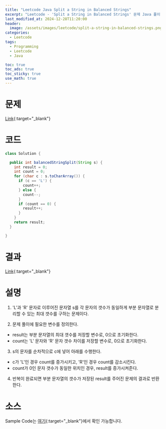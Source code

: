 ```yaml
---
title: "Leetcode Java Split a String in Balanced Strings"
excerpt: "Leetcode - 'Split a String in Balanced Strings' 문제 Java 풀이"
last_modified_at: 2024-12-28T11:20:00
header:
  image: /assets/images/leetcode/split-a-string-in-balanced-strings.png
categories:
  - Leetcode
tags:
  - Programming
  - Leetcode
  - Java

toc: true
toc_ads: true
toc_sticky: true
use_math: true
---
```

# 문제
[Link](https://leetcode.com/problems/split-a-string-in-balanced-strings/){:target="_blank"}

# 코드
```java
class Solution {

  public int balancedStringSplit(String s) {
    int result = 0;
    int count = 0;
    for (char c : s.toCharArray()) {
      if (c == 'L') {
        count++;
      } else {
        count--;
      }
      if (count == 0) {
        result++;
      }
    }
    return result;
  }

}
```

# 결과
[Link](https://leetcode.com/problems/split-a-string-in-balanced-strings/submissions/1490263373/){:target="_blank"}

# 설명
1. 'L'과 'R' 문자로 이루어진 문자열 s를 각 문자의 갯수가 동일하게 부분 문자열로 분리할 수 있는 최대 갯수를 구하는 문제이다.

2. 문제 풀이에 필요한 변수를 정의한다.
- result는 부분 문자열의 최대 갯수를 저장할 변수로, 0으로 초기화한다.
- count는 'L' 문자와 'R' 문자 갯수 차이를 저장할 변수로, 0으로 초기화한다.

3. s의 문자를 순차적으로 c에 넣어 아래를 수행한다.
- c가 'L'인 경우 count를 증가시키고, 'R'인 경우 count를 감소시킨다.
- count가 0인 문자 갯수가 동일한 위치인 경우, result를 증가시켜준다.

4. 반복이 완료되면 부분 문자열의 갯수가 저장된 result를 주어진 문제의 결과로 반환한다.

# 소스
Sample Code는 [여기](https://github.com/GracefulSoul/leetcode/blob/master/src/main/java/gracefulsoul/problems/SplitAStringInBalancedStrings.java){:target="_blank"}에서 확인 가능합니다.